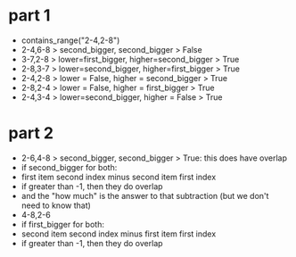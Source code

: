 # part 1

- contains_range("2-4,2-8")
- 2-4,6-8 > second_bigger, second_bigger > False
- 3-7,2-8 > lower=first_bigger, higher=second_bigger > True
- 2-8,3-7 > lower=second_bigger, higher=first_bigger > True
- 2-4,2-8 > lower = False, higher = second_bigger > True
- 2-8,2-4 > lower = False, higher = first_bigger > True
- 2-4,3-4 > lower=second_bigger, higher = False > True

# part 2

- 2-6,4-8 > second_bigger, second_bigger > True: this does have overlap
- if second_bigger for both:
- first item second index minus second item first index
- if greater than -1, then they do overlap
- and the "how much" is the answer to that subtraction (but we don't need to know that)
- 4-8,2-6
- if first_bigger for both:
- second item second index minus first item first index
- if greater than -1, then they do overlap
